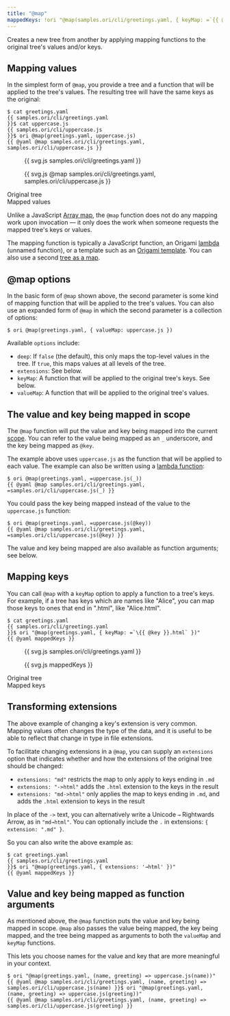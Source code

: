 ```yaml
---
title: "@map"
mappedKeys: !ori "@map(samples.ori/cli/greetings.yaml, { keyMap: =`{{ @key }}.html` })"
---
```


Creates a new tree from another by applying mapping functions to the original tree's values and/or keys.

<a name="values"></a>

## Mapping values

In the simplest form of `@map`, you provide a tree and a function that will be applied to the tree's values. The resulting tree will have the same keys as the original:

```console
$ cat greetings.yaml
{{ samples.ori/cli/greetings.yaml
}}$ cat uppercase.js
{{ samples.ori/cli/uppercase.js
}}$ ori @map(greetings.yaml, uppercase.js)
{{ @yaml @map samples.ori/cli/greetings.yaml, samples.ori/cli/uppercase.js }}
```

<div class="sideBySide">
  <figure>
    {{ svg.js samples.ori/cli/greetings.yaml }}
  </figure>
  <figure>
    {{ svg.js @map samples.ori/cli/greetings.yaml, samples.ori/cli/uppercase.js }}
  </figure>
  <figcaption>Original tree</figcaption>
  <figcaption>Mapped values</figcaption>
</div>

Unlike a JavaScript [Array map](https://developer.mozilla.org/en-US/docs/Web/JavaScript/Reference/Global_Objects/Array/map), the `@map` function does not do any mapping work upon invocation — it only does the work when someone requests the mapped tree's keys or values.

The mapping function is typically a JavaScript function, an Origami [lambda](/language/syntax.html#lambdas-unnamed-functions) (unnamed function), or a template such as an [Origami template](templates.html). You can also use a second [tree as a map](/cli/intro.html#use-a-tree-as-a-map).

## @map options

In the basic form of `@map` shown above, the second parameter is some kind of mapping function that will be applied to the tree's values. You can also use an expanded form of `@map` in which the second parameter is a collection of options:

```console
$ ori @map(greetings.yaml, { valueMap: uppercase.js })
```

Available `options` include:

- `deep`: If `false` (the default), this only maps the top-level values in the tree. If `true`, this maps values at all levels of the tree.
- `extensions`: See below.
- `keyMap`: A function that will be applied to the original tree's keys. See below.
- `valueMap`: A function that will be applied to the original tree's values.

## The value and key being mapped in scope

The `@map` function will put the value and key being mapped into the current [scope](/language/scope.html). You can refer to the value being mapped as an `_` underscore, and the key being mapped as `@key`.

The example above uses `uppercase.js` as the function that will be applied to each value. The example can also be written using a [lambda function](/language/syntax.html#lambdas):

```console
$ ori @map(greetings.yaml, =uppercase.js(_))
{{ @yaml @map samples.ori/cli/greetings.yaml, =samples.ori/cli/uppercase.js(_) }}
```

You could pass the key being mapped instead of the value to the `uppercase.js` function:

```console
$ ori @map(greetings.yaml, =uppercase.js(@key))
{{ @yaml @map samples.ori/cli/greetings.yaml, =samples.ori/cli/uppercase.js(@key) }}
```

The value and key being mapped are also available as function arguments; see below.

<a name="keys"></a>

## Mapping keys

You can call `@map` with a `keyMap` option to apply a function to a tree's keys. For example, if a tree has keys which are names like "Alice", you can map those keys to ones that end in ".html", like "Alice.html".

```console
$ cat greetings.yaml
{{ samples.ori/cli/greetings.yaml
}}$ ori "@map(greetings.yaml, { keyMap: =`\{{ @key }}.html` })"
{{ @yaml mappedKeys }}
```

<div class="sideBySide">
  <figure>
    {{ svg.js samples.ori/cli/greetings.yaml }}
  </figure>
  <figure>
    {{ svg.js mappedKeys }}
  </figure>
  <figcaption>Original tree</figcaption>
  <figcaption>Mapped keys</figcaption>
</div>

## Transforming extensions

The above example of changing a key's extension is very common. Mapping values often changes the type of the data, and it is useful to be able to reflect that change in type in file extensions.

To facilitate changing extensions in a `@map`, you can supply an `extensions` option that indicates whether and how the extensions of the original tree should be changed:

- `extensions: "md"` restricts the map to only apply to keys ending in `.md`
- `extensions: "->html"` adds the `.html` extension to the keys in the result
- `extensions: "md->html"` only applies the map to keys ending in `.md`, and adds the `.html` extension to keys in the result

In place of the `->` text, you can alternatively write a Unicode `→` Rightwards Arrow, as in `"md→html"`. You can optionally include the `.` in extensions: `{ extension: ".md" }`.

So you can also write the above example as:

```console
$ cat greetings.yaml
{{ samples.ori/cli/greetings.yaml
}}$ ori "@map(greetings.yaml, { extensions: '→html' })"
{{ @yaml mappedKeys }}
```

## Value and key being mapped as function arguments

As mentioned above, the `@map` function puts the value and key being mapped in scope. `@map` also passes the value being mapped, the key being mapped, and the tree being mapped as arguments to both the `valueMap` and `keyMap` functions.

This lets you choose names for the value and key that are more meaningful in your context.

```console
$ ori "@map(greetings.yaml, (name, greeting) => uppercase.js(name))"
{{ @yaml @map samples.ori/cli/greetings.yaml, (name, greeting) => samples.ori/cli/uppercase.js(name) }}$ ori "@map(greetings.yaml, (name, greeting) => uppercase.js(greeting))"
{{ @yaml @map samples.ori/cli/greetings.yaml, (name, greeting) => samples.ori/cli/uppercase.js(greeting) }}
```
